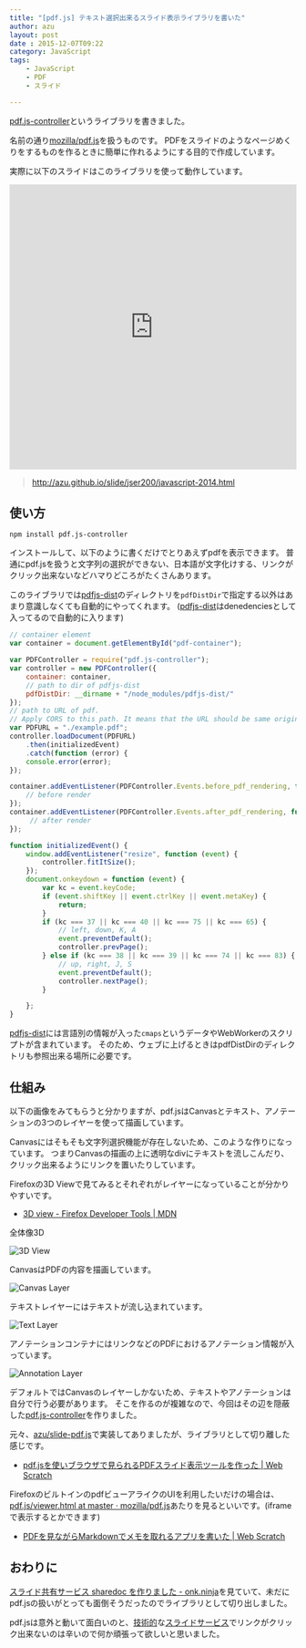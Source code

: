 ```yaml
---
title: "[pdf.js] テキスト選択出来るスライド表示ライブラリを書いた"
author: azu
layout: post
date : 2015-12-07T09:22
category: JavaScript
tags:
    - JavaScript
    - PDF
    - スライド

---
```


[pdf.js-controller](https://github.com/azu/pdf.js-controller "azu/pdf.js-controller")というライブラリを書きました。

名前の通り[mozilla/pdf.js](https://github.com/mozilla/pdf.js "mozilla/pdf.js")を扱うものです。
PDFをスライドのようなページめくりをするものを作るときに簡単に作れるようにする目的で作成しています。

実際に以下のスライドはこのライブラリを使って動作しています。

<iframe src="http://azu.github.io/slide-pdf.js/?slide=http://azu.github.io/slide/jser200/javascript-2014.pdf" scrolling="no" style="border:0; background-color:white;" height="500" width="100%">
</iframe>

> http://azu.github.io/slide/jser200/javascript-2014.html

## 使い方

```
npm install pdf.js-controller
```

インストールして、以下のように書くだけでとりあえずpdfを表示できます。
普通にpdf.jsを扱うと文字列の選択ができない、日本語が文字化けする、リンクがクリック出来ないなどハマりどころがたくさんあります。

このライブラリでは[pdfjs-dist](https://www.npmjs.com/package/pdfjs-dist "pdfjs-dist")のディレクトリを`pdfDistDir`で指定する以外はあまり意識しなくても自動的にやってくれます。
([pdfjs-dist](https://www.npmjs.com/package/pdfjs-dist "pdfjs-dist")はdenedenciesとして入ってるので自動的に入ります)

```js
// container element
var container = document.getElementById("pdf-container");

var PDFController = require("pdf.js-controller");
var controller = new PDFController({
    container: container,
    // path to dir of pdfjs-dist
    pdfDistDir: __dirname + "/node_modules/pdfjs-dist/"
});
// path to URL of pdf.
// Apply CORS to this path. It means that the URL should be same origin.
var PDFURL = "./example.pdf";
controller.loadDocument(PDFURL)
    .then(initializedEvent)
    .catch(function (error) {
    console.error(error);
});

container.addEventListener(PDFController.Events.before_pdf_rendering, function (event) {
    // before render
});
container.addEventListener(PDFController.Events.after_pdf_rendering, function (event) {
     // after render
});

function initializedEvent() {
    window.addEventListener("resize", function (event) {
        controller.fitItSize();
    });
    document.onkeydown = function (event) {
        var kc = event.keyCode;
        if (event.shiftKey || event.ctrlKey || event.metaKey) {
            return;
        }
        if (kc === 37 || kc === 40 || kc === 75 || kc === 65) {
            // left, down, K, A
            event.preventDefault();
            controller.prevPage();
        } else if (kc === 38 || kc === 39 || kc === 74 || kc === 83) {
            // up, right, J, S
            event.preventDefault();
            controller.nextPage();
        }

    };
}
```


[pdfjs-dist](https://www.npmjs.com/package/pdfjs-dist "pdfjs-dist")には言語別の情報が入った`cmaps`というデータやWebWorkerのスクリプトが含まれています。
そのため、ウェブに上げるときはpdfDistDirのディレクトリも参照出来る場所に必要です。

## 仕組み

以下の画像をみてもらうと分かりますが、pdf.jsはCanvasとテキスト、アノテーションの3つのレイヤーを使って描画しています。

Canvasにはそもそも文字列選択機能が存在しないため、このような作りになっています。
つまりCanvasの描画の上に透明なdivにテキストを流しこんだり、クリック出来るようにリンクを置いたりしています。

Firefoxの3D Viewで見てみるとそれぞれがレイヤーになっていることが分かりやすいです。

- [3D view - Firefox Developer Tools | MDN](https://developer.mozilla.org/en-US/docs/Tools/3D_View "3D view - Firefox Developer Tools | MDN")

全体像3D

![3D View](https://monosnap.com/file/IowSnMYNqvBbU3sGCCd3o3U2DlVYnA.png)

CanvasはPDFの内容を描画しています。

![Canvas Layer](https://monosnap.com/file/NjFOff5GhvGbB4I1XQKftvznz0bzD1.png)

テキストレイヤーにはテキストが流し込まれています。

![Text Layer](https://monosnap.com/file/3rjEGpf4jm9phrC3R3oyj9ohjNoSEG.png)

アノテーションコンテナにはリンクなどのPDFにおけるアノテーション情報が入っています。

![Annotation Layer](https://monosnap.com/file/BUFO9rYHuw0gK7UbhooUZ5tNRo7WCd.png)

デフォルトではCanvasのレイヤーしかないため、テキストやアノテーションは自分で行う必要があります。
そこを作るのが複雑なので、今回はその辺を隠蔽した[pdf.js-controller](https://github.com/azu/pdf.js-controller "azu/pdf.js-controller")を作りました。

元々、[azu/slide-pdf.js](https://github.com/azu/slide-pdf.js "azu/slide-pdf.js")で実装してありましたが、ライブラリとして切り離した感じです。

- [pdf.jsを使いブラウザで見られるPDFスライド表示ツールを作った | Web Scratch](http://efcl.info/2014/10/07/pdf-presentation/ "pdf.jsを使いブラウザで見られるPDFスライド表示ツールを作った | Web Scratch")

FirefoxのビルトインのpdfビューアライクのUIを利用したいだけの場合は、[pdf.js/viewer.html at master · mozilla/pdf.js](https://github.com/mozilla/pdf.js/blob/master/web/viewer.html "pdf.js/viewer.html at master · mozilla/pdf.js")あたりを見るといいです。(iframeで表示するとかできます)

- [PDFを見ながらMarkdownでメモを取れるアプリを書いた | Web Scratch](http://efcl.info/2015/05/04/pdf-annotation-markdown/ "PDFを見ながらMarkdownでメモを取れるアプリを書いた | Web Scratch")

## おわりに

[スライド共有サービス sharedoc を作りました - onk.ninja](http://blog.onk.ninja/2015/12/02/release-sharedoc "スライド共有サービス sharedoc を作りました - onk.ninja")を見ていて、未だにpdf.jsの扱いがとっても面倒そうだったのでライブラリとして切り出しました。

pdf.jsは意外と動いて面白いのと、[技術的](http://speakerdeck.com/)な[スライドサービス](http://niconare.nicovideo.jp/)でリンクがクリック出来ないのは辛いので何か頑張って欲しいと思いました。
